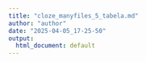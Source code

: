 ```yaml
---
title: "cloze_manyfiles_5_tabela.md"
author: "author"
date: "2025-04-05_17-25-50"
output:
  html_document: default
---
```

